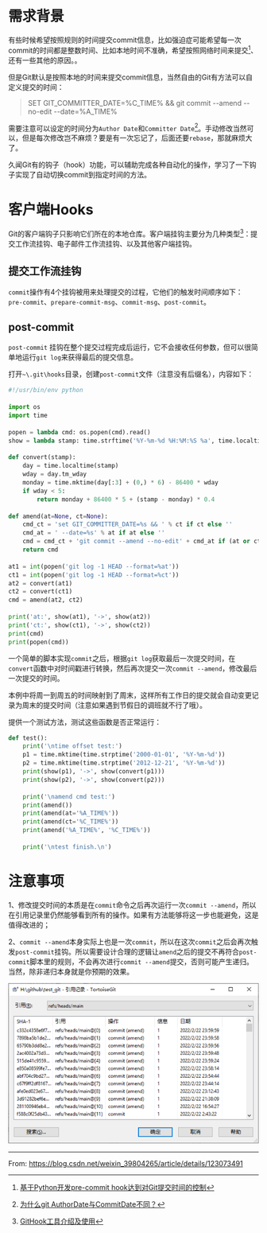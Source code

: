 # 需求背景
有些时候希望按照规则的时间提交commit信息，比如强迫症可能希望每一次commit的时间都是整数时间、比如本地时间不准确，希望按照网络时间来提交[^1]、还有一些其他的原因。。

但是Git默认是按照本地的时间来提交commit信息，当然自由的Git有方法可以自定义提交的时间：

> SET GIT_COMMITTER_DATE=%C_TIME% && git commit --amend --no-edit --date=%A_TIME%

需要注意可以设定的时间分为`Author Date`和`Committer Date`[^2]。手动修改当然可以，但是每次修改岂不麻烦？要是有一次忘记了，后面还要`rebase`，那就麻烦大了。

久闻Git有的钩子（hook）功能，可以辅助完成各种自动化的操作，学习了一下钩子实现了自动切换commit到指定时间的方法。

# 客户端Hooks
Git的客户端钩子只影响它们所在的本地仓库。客户端挂钩主要分为几种类型[^3]：提交工作流挂钩、电子邮件工作流挂钩、以及其他客户端挂钩。

## 提交工作流挂钩
`commit`操作有4个挂钩被用来处理提交的过程，它他们的触发时间顺序如下：
`pre-commit`、`prepare-commit-msg`、`commit-msg`、`post-commit`。

## post-commit
`post-commit` 挂钩在整个提交过程完成后运行，它不会接收任何参数，但可以很简单地运行`git log`来获得最后的提交信息。

打开`~\.git\hooks`目录，创建`post-commit`文件（注意没有后缀名），内容如下：

```python
#!/usr/bin/env python

import os
import time

popen = lambda cmd: os.popen(cmd).read()
show = lambda stamp: time.strftime('%Y-%m-%d %H:%M:%S %a', time.localtime(stamp)) if stamp else 'None'

def convert(stamp):
    day = time.localtime(stamp)
    wday = day.tm_wday
    monday = time.mktime(day[:3] + (0,) * 6) - 86400 * wday
    if wday < 5:
        return monday + 86400 * 5 + (stamp - monday) * 0.4

def amend(at=None, ct=None):
    cmd_ct = 'set GIT_COMMITTER_DATE=%s && ' % ct if ct else ''
    cmd_at = ' --date=%s' % at if at else ''
    cmd = cmd_ct + 'git commit --amend --no-edit' + cmd_at if (at or ct) else ''
    return cmd

at1 = int(popen('git log -1 HEAD --format=%at'))
ct1 = int(popen('git log -1 HEAD --format=%ct'))
at2 = convert(at1)
ct2 = convert(ct1)
cmd = amend(at2, ct2)

print('at:', show(at1), '->', show(at2))
print('ct:', show(ct1), '->', show(ct2))
print(cmd)
print(popen(cmd))
```

一个简单的脚本实现`commit`之后，根据`git log`获取最后一次提交时间，在`convert`函数中对时间戳进行转换，然后再次提交一次`commit --amend`，修改最后一次提交的时间。

本例中将周一到周五的时间映射到了周末，这样所有工作日的提交就会自动变更记录为周末的提交时间（注意如果遇到节假日的调班就不行了哦）。

提供一个测试方法，测试这些函数是否正常运行：

```python
def test():
    print('\ntime offset test:')
    p1 = time.mktime(time.strptime('2000-01-01', '%Y-%m-%d'))
    p2 = time.mktime(time.strptime('2012-12-21', '%Y-%m-%d'))
    print(show(p1), '->', show(convert(p1)))
    print(show(p2), '->', show(convert(p2)))

    print('\namend cmd test:')
    print(amend())
    print(amend(at='%A_TIME%'))
    print(amend(ct='%C_TIME%'))
    print(amend('%A_TIME%', '%C_TIME%'))

    print('\ntest finish.\n')
```

# 注意事项
1、修改提交时间的本质是在`commit`命令之后再次运行一次`commit --amend`，所以在引用记录里仍然能够看到所有的操作。如果有方法能够将这一步也能避免，这是值得改进的；

2、`commit --amend`本身实际上也是一次`commit`，所以在这次`commit`之后会再次触发`post-commit`挂钩。所以需要设计合理的逻辑让`amend`之后的提交不再符合`post-commit`脚本里的规则，不会再次进行`commit --amend`提交，否则可能产生递归。当然，除非递归本身就是你预期的效果。

![在这里插入图片描述](123073491/7b27a1a2ab0140f3930e643912146772.png)

[^1]: [基于Python开发pre-commit hook达到对Git提交时间的控制](https://blog.csdn.net/rowanhaoa/article/details/52818637)
[^2]: [为什么git AuthorDate与CommitDate不同？](https://cloud.tencent.com/developer/ask/85185)
[^3]: [GitHook工具介绍及使用](https://www.cnblogs.com/jiaoshou/p/12222665.html) 

------

From: https://blog.csdn.net/weixin_39804265/article/details/123073491


